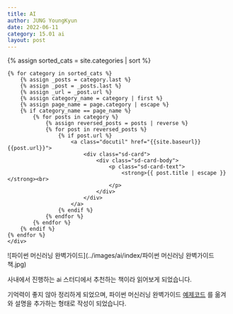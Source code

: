 ```yaml
---
title: AI
author: JUNG YoungKyun
date: 2022-06-11
category: 15.01 ai
layout: post
---
```


<div class="sd-container-fluid ">
    <div class="docutils">
    {% assign sorted_cats = site.categories | sort %}

    {% for category in sorted_cats %}
        {% assign _posts = category.last %}
        {% assign _post = _posts.last %}
        {% assign _url = _post.url %}
        {% assign category_name = category | first %}
        {% assign page_name = page.category | escape %}
        {% if category_name == page_name %}
            {% for posts in category %}
                {% assign reversed_posts = posts | reverse %}
                {% for post in reversed_posts %}
                    {% if post.url %}
                        <a class="docutil" href="{{site.baseurl}}{{post.url}}">
                            <div class="sd-card">
                                <div class="sd-card-body">
                                    <p class="sd-card-text">
                                        <strong>{{ post.title | escape }}</strong><br>
                                    </p>
                                </div>
                            </div>
                        </a>
                    {% endif %}
                {% endfor %}
            {% endfor %}
        {% endif %}
    {% endfor %}
    </div>
</div>

![파이썬 머신러닝 완벽가이드](../images/ai/index/파이썬 머신러닝 완벽가이드 책.jpg)

사내에서 진행하는 ai 스터디에서 추천하는 책이라 읽어보게 되었습니다.

기억력이 좋지 않아 정리하게 되었으며,
파이썬 머신러닝 완벽가이드 [예제코드](https://github.com/wikibook/ml-definitive-guide) 를 옮겨와 설명을 추가하는 형태로 작성이 되었습니다.



